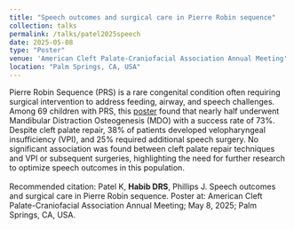 ```yaml
---	
title: "Speech outcomes and surgical care in Pierre Robin sequence"	
collection: talks	
permalink: /talks/patel2025speech
date: 2025-05-08
type: "Poster"
venue: 'American Cleft Palate-Craniofacial Association Annual Meeting'
location: "Palm Springs, CA, USA"
---	
```

Pierre Robin Sequence (PRS) is a rare congenital condition often requiring surgical intervention to address feeding, airway, and speech challenges. Among 69 children with PRS, this [poster](https://danielrshabib.github.io/files/patel2025speech-poster.pdf) found that nearly half underwent Mandibular Distraction Osteogenesis (MDO) with a success rate of 73%. Despite cleft palate repair, 38% of patients developed velopharyngeal insufficiency (VPI), and 25% required additional speech surgery. No significant association was found between cleft palate repair techniques and VPI or subsequent surgeries, highlighting the need for further research to optimize speech outcomes in this population.
<br><br>
Recommended citation: Patel K, **Habib DRS**, Phillips J. Speech outcomes and surgical care in Pierre Robin sequence. Poster at: American Cleft Palate-Craniofacial Association Annual Meeting; May 8, 2025; Palm Springs, CA, USA. 

